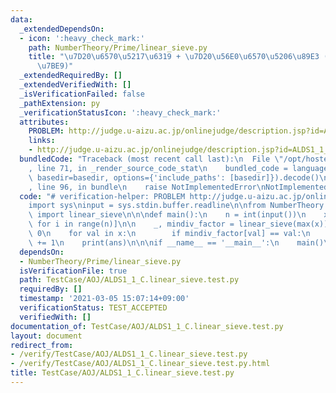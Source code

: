 ```yaml
---
data:
  _extendedDependsOn:
  - icon: ':heavy_check_mark:'
    path: NumberTheory/Prime/linear_sieve.py
    title: "\u7D20\u6570\u5217\u6319 + \u7D20\u56E0\u6570\u5206\u89E3 (\u7DDA\u5F62\
      \u7BE9)"
  _extendedRequiredBy: []
  _extendedVerifiedWith: []
  _isVerificationFailed: false
  _pathExtension: py
  _verificationStatusIcon: ':heavy_check_mark:'
  attributes:
    PROBLEM: http://judge.u-aizu.ac.jp/onlinejudge/description.jsp?id=ALDS1_1_C
    links:
    - http://judge.u-aizu.ac.jp/onlinejudge/description.jsp?id=ALDS1_1_C
  bundledCode: "Traceback (most recent call last):\n  File \"/opt/hostedtoolcache/Python/3.10.6/x64/lib/python3.10/site-packages/onlinejudge_verify/documentation/build.py\"\
    , line 71, in _render_source_code_stat\n    bundled_code = language.bundle(stat.path,\
    \ basedir=basedir, options={'include_paths': [basedir]}).decode()\n  File \"/opt/hostedtoolcache/Python/3.10.6/x64/lib/python3.10/site-packages/onlinejudge_verify/languages/python.py\"\
    , line 96, in bundle\n    raise NotImplementedError\nNotImplementedError\n"
  code: "# verification-helper: PROBLEM http://judge.u-aizu.ac.jp/onlinejudge/description.jsp?id=ALDS1_1_C\n\
    import sys\ninput = sys.stdin.buffer.readline\n\nfrom NumberTheory.Prime.linear_sieve\
    \ import linear_sieve\n\n\ndef main():\n    n = int(input())\n    x = [int(input())\
    \ for i in range(n)]\n\n    _, mindiv_factor = linear_sieve(max(x))\n    ans =\
    \ 0\n    for val in x:\n        if mindiv_factor[val] == val:\n            ans\
    \ += 1\n    print(ans)\n\n\nif __name__ == '__main__':\n    main()\n"
  dependsOn:
  - NumberTheory/Prime/linear_sieve.py
  isVerificationFile: true
  path: TestCase/AOJ/ALDS1_1_C.linear_sieve.test.py
  requiredBy: []
  timestamp: '2021-03-05 15:07:14+09:00'
  verificationStatus: TEST_ACCEPTED
  verifiedWith: []
documentation_of: TestCase/AOJ/ALDS1_1_C.linear_sieve.test.py
layout: document
redirect_from:
- /verify/TestCase/AOJ/ALDS1_1_C.linear_sieve.test.py
- /verify/TestCase/AOJ/ALDS1_1_C.linear_sieve.test.py.html
title: TestCase/AOJ/ALDS1_1_C.linear_sieve.test.py
---
```

